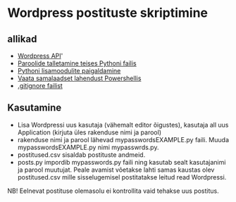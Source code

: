 # Wordpress postituste skriptimine
## allikad
- [Wordpress API](https://developer.wordpress.org/rest-api/reference/)'
- [Paroolide talletamine teises Pythoni failis](https://stackoverflow.com/questions/25501403/storing-the-secrets-passwords-in-a-separate-file)
- [Pythoni lisamoodulite paigaldamine](https://packaging.python.org/en/latest/tutorials/installing-packages/)
- [Vaata samalaadset lahendust Powershellis](https://blog.darrenjrobinson.com/using-wordpress-apis-with-powershell/)
- [.gitignore failist](https://www.freecodecamp.org/news/gitignore-what-is-it-and-how-to-add-to-repo/)

## Kasutamine
- Lisa Wordpressi uus kasutaja (vähemalt editor õigustes), kasutaja all uus Application (kirjuta üles rakenduse nimi ja parool)
- rakenduse nimi ja parool lähevad mypasswordsEXAMPLE.py faili. Muuda mypasswordsEXAMPLE.py nimi mypasswrds.py. 
- postitused.csv sisaldab postituste andmeid.
- posts.py impordib mypasswords.py faili ning kasutab sealt kasutajanimi ja parool muutujat. Peale avamist võetakse lahti samas kaustas olev postitused.csv mille sisselugemisel postitatakse leitud read Wordpressi. 

NB! Eelnevat postituse olemasolu ei kontrollita vaid tehakse uus postitus. 